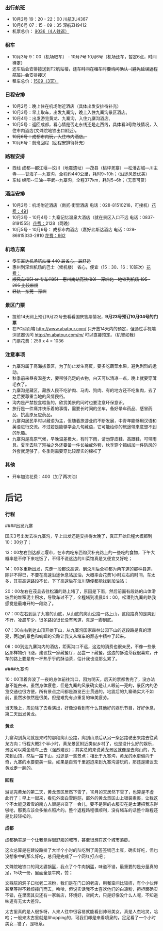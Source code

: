 ### 出行航班

* 10月2号 19：20 - 22：00	川航3U4367	
* 10月6号 07：15 - 09：35    深航ZH9412
* 机票总价： <u>9036（4人往返）</u>

### 租车

* 10月3号 9：00（机场取车）  -  ~~10月7号~~ 10月6号（机场还车，暂定6点，时间待定）
* 还车后会安排接送到T2航站楼，~~还车时间在租车时要询问确认（避免延误返程航班）~~会安排接送
* 租车总价：<u>1509（3天）</u>

### 日程安排

* 10月2号：晚上住在机场附近酒店（具体出发安排待补充）
* 10月3号：早上取车，出发九寨沟，晚上入住九寨沟景区酒店。
* 10月4号：出发游览黄龙、九寨沟，入住九寨沟酒店。
* 10月5号：返回成都，看心情是否走东线还是走西线，具体看3号路线情况，入住市内酒店(文殊院地铁出口附近)。
* ~~10月6号：成都市内玩，入住市内酒店。~~
* 10月6号：航班回程（回程安排待补充）

### 路程安排

* 西线 成都—都江堰—汶川（地震遗址）—茂县（桃坪羌寨）—松潘古城—川主寺——甘海子—九寨沟，全程约440公里，耗时9~10h；（沿途风景优美）
* 东线 绵阳--江油--平武--九寨沟，全程377km，耗时5~6h；（无景可赏）

### 酒店安排

* 10月2号：机场附近酒店（南贰·街里酒店 电话：028-81510218，可接机）<u>花费：491</u>
* 10月3号 - 10月4号：九寨记忆温泉大酒店（就在景区入口不远 电话：0837-8191555）<u>花费：</u>2128（两晚）
* 10月5号 - 10月6号： 成都市内酒店（嘉好弗斯达酒店 电话：028-86615333-2810 <u>花费：662</u>

### 机场方案

* ~~专车直达机场航站楼  440 最省心，最舒适~~
* 惠州到深圳机场的巴士（候机楼） 省心，便宜（15：30、16：10班次）<u>花费：</u>
* ~~顺风车(95) or 专车(195) - 惠州南站高铁(80) - 深圳北 - 地铁到机场  195 - 295  比较麻烦~~
* ~~轻轨 - 东莞 - 深圳~~

### 景区门票

* 提前14天网上预订9月22号去看看国庆售票情况，**9月23号预订10月04号的门票**
* 在PC网页端 http://www.abatour.com/ 只开放14天内的预定，但通过手机端浏览器访问 http://m.abatour.com/m/ 可以直接预定。（机智如我）
* 门票花费：259 x 4 = 1036

### 注意事项

* 九寨沟属于高海拔景区，为了防止发生高反，要多吃蔬菜水果，避免剧烈的运动。
* 秋季前来昼夜温差大，要带够充足的衣物，白天可以清凉一点，晚上就要穿薄毛衣了。
* 九寨沟是藏区，藏族人民不吃驴肉、马肉、狗肉、有的地方还不吃鱼肉，去了之后要尊重当地的风情民俗。
* 沟内是严禁投食喂鱼的，欣赏美景的同时也要注意环保意识。
* 旅行是一件痛并快乐着的事情，需要长时间的坐车，备好晕车药品、感冒药品、抗高原反应药品。
* 九寨沟居民平时以藏语为主，但随着旅游业的不断发展，中青年能够用汉语和英语进行交流。不过若是能够学会几句藏语，它可能给你的旅途带来意想不到的乐趣。
* 九寨沟是高原气候，早晚温差极大，有时下雨，请勿穿皮鞋、高跟鞋，可带雨具。夏季去除了短袖之外还要备一件长袖或外套，秋季穿个抓绒加一件防风的外套就足够了。冬季则需要穿比较厚实的棉袄了

### 其他

* 开车加油花费：400（加了两次油）

# 后记

### 行程

####出发九寨

国庆3号出发去往九寨沟，早上出发还是安排得太晚了，真正开始启程大概都到10：30分了；

13：00左右到达都江堰市，在市内吃东西购买补充路上的一些吃的食物，下午大概率是不停下来吃饭了，不得不说这边的川菜馆真是又便宜又好吃；

14：00多重新出发，先走一段都汶高速，到汶川后全程都为两车道的那种县道，除非不得已，不要在高速沿途休息站加油，大概率会花费1小时左右的时间，车太多，其实高速路段不长，下了高速后在汶川随便都能找到加油站；

20：00左右在茂县去往松潘的路上堵了，原因是下雨，然后前面有段路的山体滑坡后的堆积泥土积水，导致车过不了，全程堵到凌晨04：00。松潘到九寨的路我感觉是最难开的一段路了。

07：00左右到达了九寨的山底，从山底的爬山公路一路上山，这段路真的是爽到不行，凌晨车少，很多路段很长没有弯道，真是一脚到底。

07：30左右到达山顶开始下山，从九寨沟国家森林公园下山的这段路是真的漂亮，两边的景色和蜿蜒的公路让我又从堵车的颓态中精神了起来。

08：00到达九寨沟内的酒店，距离沟口不远，这边的消费也很亲民，不像一些景区那样物价飞涨，建议找一家藏餐厅，品尝一下藏餐，这边的酥油茶我很喜欢，开车的路上要是有一杯热乎乎的酥油茶，估计我也没那么累了。

####九寨沟

10：00顶着奔波了一夜的身体前往沟口，因为明天，后天的票都售完了，没办法总不能白来。虽然身体疲惫，但是九寨的风景确实是让人眼前一亮的，景区内的游览交通也很方便，所有景点之间都是游览巴士贯通的，地震后的九寨确实大不如前，虽然水依然是很美，但是难免有点重复的审美疲劳。

当天晚上，周边除了去看演出，好像没看到有什么其他好的娱乐节目，好好休息，第二天出发黄龙。

#### 黄龙

九寨沟到黄龙就是来时的那段爬山公路，爬到山顶后从另一条岔路驶出来路去往黄龙方向；行程大概2个半小时，黄龙景区附近类似乡村了，也是没什么好的娱乐，景区可以乘坐缆车上去（强烈建议）；其实总的来说黄龙景区就像是去爬山的，先来到山顶，然后一路下山，沿途是一些景点；相比于九寨沟，黄龙的水更偏向于奇，九寨的水要更美一些，如果是自驾千里迢迢来到九寨沟游玩的，那还是建议去黄龙走一趟的。

#### 回程

游览完黄龙的第二天，黄龙景区居然下雪了，10月的天居然下雪了，也算是不虚此行了；早上一起来，看见外面白雪皑皑，窗外的黄龙景区山上银装素裹，让我这个不太能见着雪的南方人很是兴奋了一会儿，要不是带的衣服实在是太薄把我冻得够呛，那我应该会多拍点照片的。整个返程路程很顺利，没有堵车的话整个路程还是比较轻松的。

#### 成都

成都确实是一个让我觉得很舒服的城市，甚至很想在这个城市落脚。

这次总算是在建设路排了大半个小时的队吃到了周签签锅巴土豆，确实好吃，但也没想象中的那么好吃，总归是完成了一个网红打点吧；

文殊院地铁口的闫太婆锅盔，我点了个牛肉锅盔，味道不错，最重要的是分量真的足，15块一份，里面全是牛肉，赞；

文殊院的洞子口张老二凉粉，我们是在门口的老店，用餐空间比较挤，有个小伙伴甚至等得不赖烦摔门而去，哈哈，但说实话我不太喜欢他们的白凉粉，担担面确实不错，在里面其实还有一家新店，环境好，空间大，只是好像没什么人呢，不知道味道有无太大差异。

太古里真的是人很多呀，人来人往中很容易就能看到帅哥美女，真是人杰地灵，哈哈；一般来太古里就是Shopping的，可我们却是来看喷泉的，足足看了一个小时美女...错了，是喷泉。

